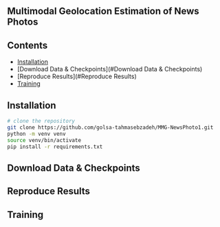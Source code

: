 ## Multimodal Geolocation Estimation of News Photos

## Contents
- [Installation](#Installation)
- [Download Data & Checkpoints](#Download Data & Checkpoints)
- [Reproduce Results](#Reproduce Results)
- [Training](#Training)

## Installation

``` bash
# clone the repository
git clone https://github.com/golsa-tahmasebzadeh/MMG-NewsPhoto1.git
python -m venv venv
source venv/bin/activate
pip install -r requirements.txt
```

## Download Data & Checkpoints

## Reproduce Results

## Training

